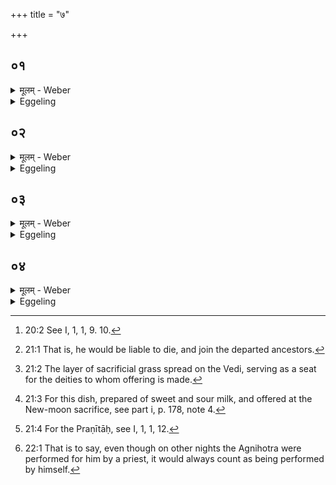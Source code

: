 +++
title = "७"

+++

##  ०१
<details><summary>मूलम् - Weber</summary>

तद्वा᳘ अदो᳘ व्रतोपायन᳘ उद्यते॥  
य᳘दिॗ नाश्ना᳘ति पितृदेव᳘त्यो भवति य᳘द्यु अश्ना᳘ति देवान᳘त्यश्नाती᳘ति त᳘दारण्य᳘मश्नीयादि᳘ति त᳘त्र स्थापयन्ति॥
</details>

<details><summary>Eggeling</summary>

1. Now there, on the occasion of the entering on the fast, it is said [^egg_114], 'If he does not eat, he becomes

[^egg_114]: 20:2 See I, 1, 1, 9. 10.

consecrated to the Fathers [^egg_115]; and if he does eat he eats whilst passing over the gods;' and, in this respect, they lay down the rule, 'Let him therefore eat what grows in the forest.'

[^egg_115]: 21:1 That is, he would be liable to die, and join the departed ancestors.
</details>

##  ०२
<details><summary>मूलम् - Weber</summary>

स य᳘दि ग्राम्या ओ᳘षधीरश्ना᳘ति॥  
पुरोडा᳘शस्य मे᳘धमश्नाति य᳘द्यारण्या ओ᳘षधीरश्ना᳘ति बर्हि᳘षो मे᳘धमश्नाति य᳘दि वानस्पत्य᳘मश्ना᳘तीध्म᳘स्य मे᳘धमश्नाति य᳘दि प᳘यः पि᳘बति सांनाय्य᳘स्य चा᳘ज्यस्य च मे᳘धमश्नाति य᳘द्यपः पि᳘बति प्र᳘णीतानाम् मे᳘धमश्नाति य᳘दिॗ नाश्ना᳘ति पितृदेव᳘त्यो भवति॥
</details>

<details><summary>Eggeling</summary>

2. If he eats cultivated plants he eats the sacrificial essence of the offering-cake; and if he eats forest plants he eats the essence of the barhis [^egg_116]; and if he eats aught of trees he eats the essence of the fuel (for the sacrificial fire); and if he drinks milk he consumes the essence of the Sānnāyya [^egg_117]; and if he drinks water he consumes the essence of the lustral waters [^egg_118]; and if he eats nothing he becomes consecrated to the Fathers.

[^egg_116]: 21:2 The layer of sacrificial grass spread on the Vedi, serving as a seat for the deities to whom offering is made.

[^egg_117]: 21:3 For this dish, prepared of sweet and sour milk, and offered at the New-moon sacrifice, see part i, p. 178, note 4.

[^egg_118]: 21:4 For the Praṇītāḥ, see I, 1, 1, 12.
</details>

##  ०३
<details><summary>मूलम् - Weber</summary>

त᳘दाहुः॥  
किम᳘यनमि᳘ति स्वय᳘ᳫं᳘ हैॗवैते रा᳘त्री अग्निहोत्रं᳘ जुहुयात्स य᳘द्धुत्वा प्राश्ना᳘ति तेना᳘पितृदेवत्यो भवत्या᳘हुतिर्वा᳘ एषा स य᳘देॗवैता᳘मात्मन्ना᳘हुतिं जुहो᳘ति ते᳘नो एते᳘षाम् मे᳘धानांॗ नाश्नाति॥
</details>

<details><summary>Eggeling</summary>

3. As to this they say, 'What course of procedure is there?' Well, let him, on those two nights (of full and new moon), himself offer the Agnihotra: inasmuch as, after offering, he takes food he does not become consecrated to the Fathers, for that (libation) is an offering; and inasmuch as he performs that offering in his own self he does not eat of those sacrificial essences.
</details>

##  ०४
<details><summary>मूलम् - Weber</summary>

एते᳘ ह वै रा᳘त्री॥  
स᳘र्वा रा᳘त्रयः सम᳘वयन्ति या᳘ आपूर्यमाणपक्ष᳘स्य रा᳘त्रयस्ताः स᳘र्वाः पौर्णमासी᳘ᳫं᳘ सम᳘वयन्ति या᳘ अपक्षीयमाणपक्ष᳘स्य रा᳘त्रयस्ताः स᳘र्वा अमावाॗस्याᳫं सम᳘वयन्ति स यो᳘ हैवं᳘ विद्वा᳘न्त्स्वय᳘मुपवसथे᳘ जुहो᳘ति सर्वदा᳘ हैॗवास्य स्वय᳘ᳫं᳘ हुत᳘म् भवति॥
</details>
<details><summary>Eggeling</summary>

4. Now all the nights concentrate themselves in these two nights: all the nights of the waxing moon concentrate in the night of full moon, and all the nights of the waning moon concentrate in the night of new moon; and, verily, for him who, knowing this, offers (the Agnihotra) himself on the day of

the entrance on the fast, offering is always made by himself [^egg_119].

[^egg_119]: 22:1 That is to say, even though on other nights the Agnihotra were performed for him by a priest, it would always count as being performed by himself.
</details>

